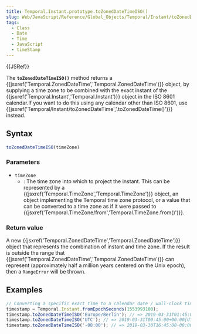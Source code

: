 ```yaml
---
title: Temporal.Instant.prototype.toZonedDateTimeISO()
slug: Web/JavaScript/Reference/Global_Objects/Temporal/Instant/toZonedDateTimeISO
tags:
  - Class
  - Date
  - Time
  - JavaScript
  - timeStamp
---
```

{{JSRef}}

The **`toZonedDateTimeISO()`** method returns a
{{jsxref('Temporal.ZonedDateTime','Temporal.ZonedDateTime')}}
object, by supplying a time zone to be combined with the exact instant of the
{{jsxref('Temporal.Instant','Temporal.Instant')}} object in the
ISO 8601 calendar.If you want to do this using any calendar other than ISO 8601,
use
{{jsxref('Temporal/Instant/toZonedDateTime','.toZonedDateTime()')}}
instead.

## Syntax

```js
toZonedDateTimeISO(timeZone)
```

### Parameters

- `timeZone`
  - : The time zone into which to project the instant. This can be represented
    by a {{jsxref('Temporal.TimeZone','Temporal.TimeZone')}}
    object, an object implementing the Temporal time zone protocol, or a value
    that can be converted to a time zone as if it were passed to
    {{jsxref('Temporal.TimeZone/from','Temporal.TimeZone.from()')}}.

### Return value

A new
{{jsxref('Temporal.ZonedDateTime','Temporal.ZonedDateTime')}}
object that represents the combination of instant and time zone. If the result
is outside the range that
{{jsxref('Temporal.ZonedDateTime','Temporal.ZonedDateTime')}}
can represent (approximately half a million years centered on the Unix epoch),
then a `RangeError` will be thrown.

## Examples

```js
// Converting a specific exact time to a calendar date / wall-clock time
timestamp = Temporal.Instant.fromEpochSeconds(1553993100);
timestamp.toZonedDateTimeISO('Europe/Berlin'); // => 2019-03-31T01:45:00+01:00[Europe/Berlin]
timestamp.toZonedDateTimeISO('UTC'); // => 2019-03-31T00:45:00+00:00[UTC]
timestamp.toZonedDateTimeISO('-08:00'); // => 2019-03-30T16:45:00-08:00[-08:00]
```
